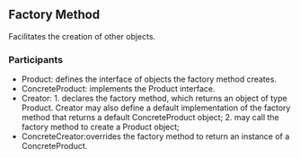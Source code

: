 ## Factory Method ##

Facilitates the creation of other objects.

### Participants

* Product: defines the interface of objects the factory method creates.
* ConcreteProduct: implements the Product interface.
* Creator: 1. declares the factory method, which returns an object of type Product. Creator may also define a default implementation of the factory method that returns a default ConcreteProduct object; 2. may call the factory method to create a Product object;
* ConcreteCreator:overrides the factory method to return an instance of a ConcreteProduct.